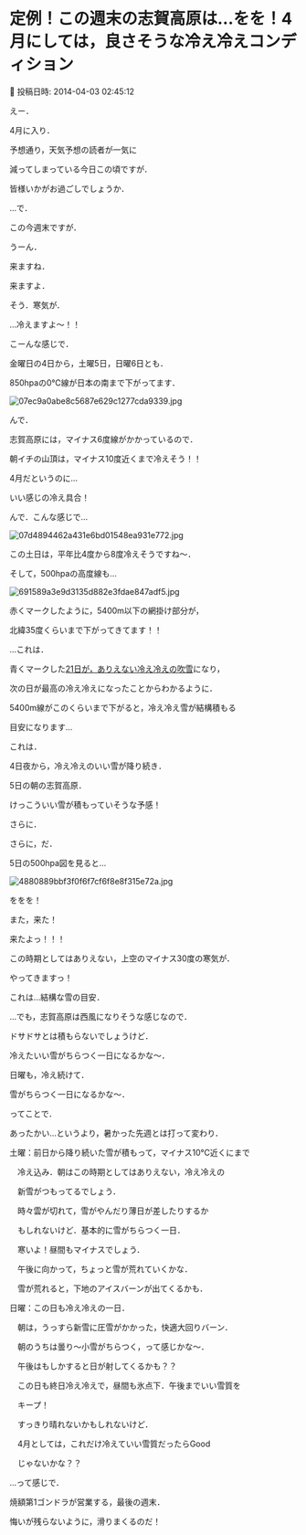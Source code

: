 # 定例！この週末の志賀高原は…をを！4月にしては，良さそうな冷え冷えコンディション

📅 投稿日時: 2014-04-03 02:45:12

えー．


4月に入り．


予想通り，天気予想の読者が一気に


減ってしまっている今日この頃ですが．


皆様いかがお過ごしでしょうか．





…で．


この今週末ですが．


うーん．


来ますね．


来ますよ．


そう．寒気が．


…冷えますよ～！！





こーんな感じで．


金曜日の4日から，土曜5日，日曜6日とも．


850hpaの0℃線が日本の南まで下がってます．




![07ec9a0abe8c5687e629c1277cda9339.jpg](images/07ec9a0abe8c5687e629c1277cda9339.jpg)




んで．


志賀高原には，マイナス6度線がかかっているので．


朝イチの山頂は，マイナス10度近くまで冷えそう！！


4月だというのに…


いい感じの冷え具合！





んで．こんな感じで…




![07d4894462a431e6bd01548ea931e772.jpg](images/07d4894462a431e6bd01548ea931e772.jpg)




この土日は，平年比4度から8度冷えそうですね～．





そして，500hpaの高度線も…




![691589a3e9d3135d882e3fdae847adf5.jpg](images/691589a3e9d3135d882e3fdae847adf5.jpg)




赤くマークしたように，5400m以下の網掛け部分が，


北緯35度くらいまで下がってきてます！！


…これは．


青くマークした[21日が，ありえない冷え冷えの吹雪](ed4ce5b5a0603a79b18d7c47ceb687ccc.md)になり，


次の日が最高の冷え冷えになったことからわかるように．


5400m線がこのくらいまで下がると，冷え冷え雪が結構積もる


目安になります…





これは．


4日夜から，冷え冷えのいい雪が降り続き．


5日の朝の志賀高原．


けっこういい雪が積もっていそうな予感！





さらに．


さらに，だ．


5日の500hpa図を見ると…




![4880889bbf3f0f6f7cf6f8e8f315e72a.jpg](images/4880889bbf3f0f6f7cf6f8e8f315e72a.jpg)




ををを！


また，来た！


来たよっ！！！


この時期としてはありえない，上空のマイナス30度の寒気が．


やってきますっ！


これは…結構な雪の目安．





…でも，志賀高原は西風になりそうな感じなので．


ドサドサとは積もらないでしょうけど．


冷えたいい雪がちらつく一日になるかな～．





日曜も，冷え続けて．


雪がちらつく一日になるかな～．





ってことで．


あったかい…というより，暑かった先週とは打って変わり．





土曜：前日から降り続いた雪が積もって，マイナス10℃近くにまで


　冷え込み．朝はこの時期としてはありえない，冷え冷えの


　新雪がつもってるでしょう．


　時々雲が切れて，雪がやんだり薄日が差したりするか


　もしれないけど．基本的に雪がちらつく一日．


　寒いよ！昼間もマイナスでしょう．


　午後に向かって，ちょっと雪が荒れていくかな．


　雪が荒れると，下地のアイスバーンが出てくるかも．





日曜：この日も冷え冷えの一日．


　朝は，うっすら新雪に圧雪がかかった，快適大回りバーン．


　朝のうちは曇り～小雪がちらつく，って感じかな～．


　午後はもしかすると日が射してくるかも？？


　この日も終日冷え冷えで，昼間も氷点下．午後までいい雪質を


　キープ！


　すっきり晴れないかもしれないけど．


　4月としては，これだけ冷えていい雪質だったらGood


　じゃないかな？？





…って感じで．


焼額第1ゴンドラが営業する，最後の週末．


悔いが残らないように，滑りまくるのだ！
